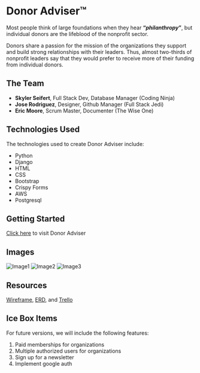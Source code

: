 # Donor Adviser™

Most people think of large foundations when they hear **“*philanthropy*”**, but individual donors are the lifeblood of the nonprofit sector. 

Donors share a passion for the mission of the organizations they support and build strong relationships with their leaders. Thus, almost two-thirds of nonprofit leaders say that they would prefer to receive more of their funding from individual donors.

## **The Team**

- **Skyler Seifert**, Full Stack Dev, Database Manager (Coding Ninja)
- **Jose Rodriguez**, Designer, Github Manager (Full Stack Jedi)
- **Eric Moore**, Scrum Master, Documenter (The Wise One)

## **Technologies Used**

The technologies used to create Donor Adviser include:

- Python
- Django
- HTML
- CSS
- Bootstrap
- Crispy Forms
- AWS
- Postgresql

## **Getting Started**

[Click here](Http://donoradvisor.herokuapp.com) to visit Donor Adviser

## **Images**
![Image1](https://i.imgur.com/9nykD2Y.png)
![Image2](https://i.imgur.com/Q1xFikn.png)
![Image3](https://i.imgur.com/uOIX5fb.png)

## **Resources**

[Wireframe](https://donor-adviser.s3-us-west-1.amazonaws.com/Donor+Adviser+Wireframe.pdf),
[ERD](https://app.lucidchart.com/invitations/accept/583cbec1-a786-453f-83ef-c878e44d88be), and
[Trello](https://trello.com/b/bbAQcLBD/donor-advisor)

## **Ice Box Items**

For future versions, we will include the following features:

1. Paid memberships for organizations
2. Multiple authorized users for organizations
3. Sign up for a newsletter
4. Implement google auth
